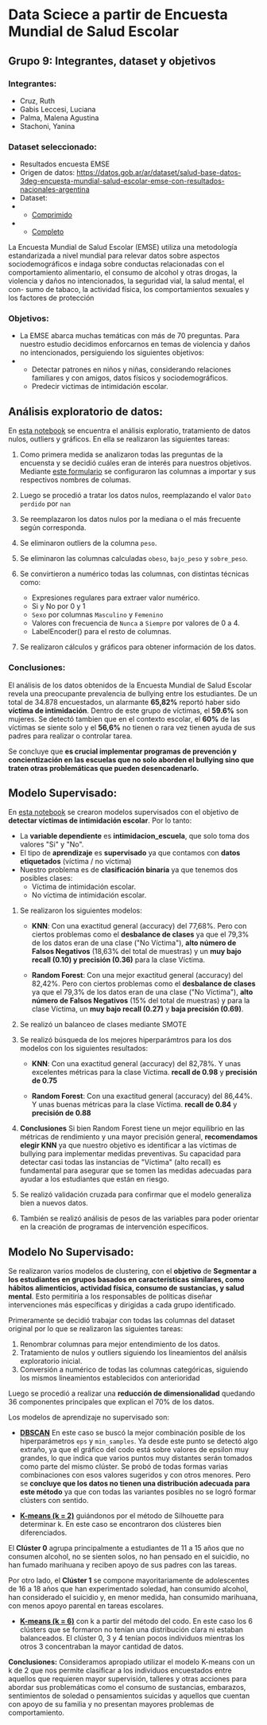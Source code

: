 # Data Sciece a partir de Encuesta Mundial de Salud Escolar

## Grupo 9: Integrantes, dataset y objetivos
### Integrantes:
- Cruz, Ruth
- Gabis Leccesi, Luciana
- Palma, Malena Agustina
- Stachoni, Yanina

### Dataset seleccionado:
- Resultados encuesta EMSE
- Origen de datos: https://datos.gob.ar/ar/dataset/salud-base-datos-3deg-encuesta-mundial-salud-escolar-emse-con-resultados-nacionales-argentina
- Dataset: 
- - [Comprimido](/Segunda%20Entrega/emse_datosabiertos.zip)
- - [Completo](/Segunda%20Entrega/EMSE_DatosAbiertos2.csv)

La Encuesta Mundial de Salud Escolar (EMSE) utiliza una metodología estandarizada a nivel mundial para relevar datos sobre aspectos sociodemográficos e indaga sobre conductas relacionadas con el comportamiento alimentario, el consumo de alcohol y otras drogas, la violencia y daños no intencionados, la seguridad vial, la salud mental, el con- sumo de tabaco, la actividad física, los comportamientos sexuales y los factores de protección

### Objetivos:
* La EMSE abarca muchas temáticas con más de 70 preguntas. Para nuestro estudio decidimos enforcarnos en temas de violencia y daños no intencionados, persiguiendo los siguientes objetivos:
* * Detectar patrones en niños y niñas, considerando relaciones familiares y con amigos, datos físicos y sociodemográficos.
  * Predecir victimas de intimidación escolar.


## Análisis exploratorio de datos:
En [esta notebook](/Segunda%20Entrega/Segunda_entrega.ipynb) se encuentra el análisis exploratio, tratamiento de datos nulos, outliers y gráficos. En ella se realizaron las siguientes tareas:

1) Como primera medida se analizaron todas las preguntas de la encuensta y se decidió cuáles eran de interés para nuestros objetivos. Mediante [este formulario](/Segunda%20Entrega/Analisis%20Preguntas.xlsx) se configuraron las columnas a importar y sus respectivos nombres de columas.

2) Luego se procedió a tratar los datos nulos, reemplazando el valor `Dato perdido` por `nan` 

3) Se reemplazaron los datos nulos por la mediana o el más frecuente según corresponda. 

4) Se eliminaron outliers de la columna `peso`.

5) Se eliminaron las columnas calculadas `obeso`, `bajo_peso` y `sobre_peso`.

6) Se convirtieron a numérico todas las columnas, con distintas técnicas como:
    - Expresiones regulares para extraer valor numérico.
    - Si y No por 0 y 1
    - `Sexo` por columnas `Masculino` y `Femenino`
    - Valores con frecuencia de `Nunca` a `Siempre` por valores de 0 a 4.
    - LabelEncoder() para el resto de columnas.

7) Se realizaron cálculos y gráficos para obtener información de los datos.

### Conclusiones:
El análisis de los datos obtenidos de la Encuesta Mundial de Salud Escolar revela una preocupante prevalencia de bullying entre los estudiantes. De un total de 34.878 encuestados, un alarmante **65,82%** reportó haber sido **víctima de intimidación**. Dentro de este grupo de víctimas, el **59.6%** son mujeres.
Se detectó tambien que en el contexto escolar, el **60%** de las víctimas se siente solo y el **56,6%** no tienen o rara vez tienen ayuda de sus padres para realizar o controlar tarea.

Se concluye que **es crucial implementar programas de prevención y concientización en las escuelas que no solo aborden el bullying sino que traten otras problemáticas que pueden desencadenarlo.**

## Modelo Supervisado:
En [esta notebook](/Tercer%20Entrega/Tercer_entrega.ipynb) se crearon modelos supervisados con el objetivo de **detectar víctimas de intimidación escolar**. Por lo tanto:
- La **variable dependiente** es **intimidacion_escuela**, que solo toma dos valores "Si" y "No".
- El tipo de **aprendizaje** es **supervisado** ya que contamos con **datos etiquetados** (víctima / no víctima)
- Nuestro problema es de **clasificación binaria** ya que tenemos dos posibles clases:
    - Víctima de intimidación escolar.
    - No víctima de intimidación escolar.

1) Se realizaron los siguientes modelos:

    * **KNN**: Con una exactitud general (accuracy) del 77,68%. Pero con ciertos problemas como el **desbalance de clases** ya que el 79,3% de los datos eran de una clase ("No Víctima"), **alto número de Falsos Negativos** (18,63% del total de muestras) y un **muy bajo recall (0.10) y precisión (0.36)** para la clase Víctima.

    * **Random Forest**: Con una mejor exactitud general (accuracy) del 82,42%. Pero con ciertos problemas como el **desbalance de clases** ya que el 79,3% de los datos eran de una clase ("No Víctima"), **alto número de Falsos Negativos** (15% del total de muestras) y para la clase Víctima, un **muy bajo recall (0.27)** y **baja precisión (0.69)**.

2) Se realizó un balanceo de clases mediante SMOTE

3) Se realizó búsqueda de los mejores hiperparámtros para los dos modelos con los siguientes resultados:

    * **KNN**: Con una exactitud general (accuracy) del 82,78%. Y unas excelentes métricas para la clase Víctima. **recall de 0.98** y **precisión de 0.75**

    * **Random Forest**: Con una exactitud general (accuracy) del 86,44%. Y unas buenas métricas para la clase Víctima. **recall de 0.84** y **precisión de 0.88**

4) **Conclusiones**
Si bien Random Forest tiene un mejor equilibrio en las métricas de rendimiento y una mayor precisión general, **recomendamos elegir KNN** ya que nuestro objetivo es identificar a las víctimas de bullying para implementar medidas preventivas. Su capacidad para detectar casi todas las instancias de "Víctima" (alto recall) es fundamental para asegurar que se tomen las medidas adecuadas para ayudar a los estudiantes que están en riesgo.

5) Se realizó validación cruzada para confirmar que el modelo generaliza bien a nuevos datos.

6) También se realizó análisis de pesos de las variables para poder orientar en la creación de programas de intervención específicos.

## Modelo No Supervisado:
Se realizaron varios modelos de clustering, con el **objetivo** de **Segmentar a los estudiantes en grupos basados en características similares, como hábitos alimenticios, actividad física, consumo de sustancias, y salud mental**. Esto permitiría a los responsables de políticas diseñar intervenciones más específicas y dirigidas a cada grupo identificado. 

Primeramente se decidió trabajar con todas las columnas del dataset original por lo que se realizaron las siguientes tareas:

1) Renombrar columnas para mejor entendimiento de los datos.
2) Tratamiento de nulos y outliers siguiendo los lineamientos del análsis exploratorio inicial.
3) Conversión a numérico de todas las columnas categóricas, siguiendo los mismos lineamientos establecidos con anterioridad


Luego se procedió a realizar una **reducción de dimensionalidad** quedando 36 componentes principales que explican el 70% de los datos.

Los modelos de aprendizaje no supervisado son:

* **[DBSCAN](/Cuarta%20Entrega/Cuarta%20entrega%20(DBScan).ipynb)**
En este caso se buscó la mejor combinación posible de los hiperparámetros `eps` y `min_samples`. Ya desde este punto se detectó algo extraño, ya que el gráfico del codo está sobre valores de epsilon muy grandes, lo que indica que varios puntos muy distantes serán tomados como parte del mismo clúster. Se probó de todas formas varias combinaciones con esos valores sugeridos y con otros menores. Pero se **concluye que los datos no tienen una distribución adecuada para este método** ya que con todas las variantes posibles no se logró formar clústers con sentido.

* **[K-means (k = 2)](/Cuarta%20Entrega/Cuarta%20entrega(K-Means%20k=2).ipynb)** guiándonos por el método de Silhouette para determinar k. En este caso se encontraron dos clústeres bien diferenciados.

El **Clúster 0** agrupa principalmente a estudiantes de 11 a 15 años que no consumen alcohol, no se sienten solos, no han pensado en el suicidio, no han fumado marihuana y reciben apoyo de sus padres con las tareas.

Por otro lado, el **Clúster 1** se compone mayoritariamente de adolescentes de 16 a 18 años que han experimentado soledad, han consumido alcohol, han considerado el suicidio y, en menor medida, han consumido marihuana, con menos apoyo parental en tareas escolares.

* **[K-means (k = 6)](/Cuarta%20Entrega/Cuarta%20entrega(K-Means%20k=6).ipynb)** con k a partir del método del codo. En este caso los 6 clústers que se formaron no tenían una distribución clara ni estaban balanceados. El clúster 0, 3 y 4 tenían pocos individuos mientras los otros 3 concentraban la mayor cantidad de datos.

**Conclusiones:**
Consideramos apropiado utilizar el modelo K-means con un k de 2 que nos permite clasificar a los individuos encuestados entre aquellos que requieren mayor supervisión, talleres y otras acciones para abordar sus problemáticas como el consumo de sustancias, embarazos, sentimientos de soledad o pensamientos suicidas y aquellos que cuentan con apoyo de su familia y no presentan mayores problemas de comportamiento.


